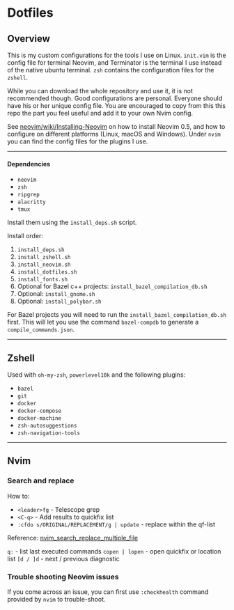 # Dotfiles

## Overview

This is my custom configurations for the tools I use on Linux. `init.vim` is the config file for terminal Neovim, and Terminator is the terminal I use instead of the native ubuntu terminal.
`zsh` contains the configuration files for the `zshell`.

While you can download the whole repository and use it, it is not recommended though. Good configurations are personal. Everyone should have his or her unique config file. You are encouraged to copy from this this repo the part you feel useful and add it to your own Nvim config.

See [neovim/wiki/Installing-Neovim](https://github.com/neovim/neovim/wiki/Installing-Neovim) on how to install Neovim 0.5, and how to configure on different platforms (Linux, macOS and Windows).
Under `nvim` you can find the config files for the plugins I use.

---

#### Dependencies

* `neovim`
* `zsh`
* `ripgrep`
* `alacritty`
* `tmux`

Install them using the `install_deps.sh` script.

Install order:

1. `install_deps.sh`
2. `install_zshell.sh`
3. `install_neovim.sh`
4. `install_dotfiles.sh`
5. `install_fonts.sh`
6. Optional for Bazel c++ projects: `install_bazel_compilation_db.sh`
7. Optional: `install_gnome.sh`
8. Optional: `install_polybar.sh`


For Bazel projects you will need to run the `install_bazel_compilation_db.sh` first. This will let you use the command `bazel-compdb` to generate a `compile_commands.json`.

---

## Zshell

Used with `oh-my-zsh`, `powerlevel10k` and the following plugins:

* `bazel`
* `git`
* `docker`
* `docker-compose`
* `docker-machine`
* `zsh-autosuggestions`
* `zsh-navigation-tools`

---

## Nvim

### Search and replace

How to:
* `<leader>fg` - Telescope grep
* `<C-q>` - Add results to quickfix list
* `:cfdo s/ORIGINAL/REPLACEMENT/g | update` - replace within the qf-list

Reference: [nvim_search_replace_multiple_file](https://jdhao.github.io/2020/03/14/nvim_search_replace_multiple_file/)

`q:` - list last executed commands
`copen | lopen` - open quickfix or location list
`[d / ]d` - next / previous diagnostic

### Trouble shooting Neovim issues

If you come across an issue, you can first use `:checkhealth` command provided by `nvim` to trouble-shoot.
